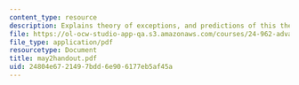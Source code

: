 ```yaml
---
content_type: resource
description: Explains theory of exceptions, and predictions of this theory.
file: https://ol-ocw-studio-app-qa.s3.amazonaws.com/courses/24-962-advanced-phonology-spring-2005/24804e6721497bdd6e906177eb5af45a_may2handout.pdf
file_type: application/pdf
resourcetype: Document
title: may2handout.pdf
uid: 24804e67-2149-7bdd-6e90-6177eb5af45a
---
```


